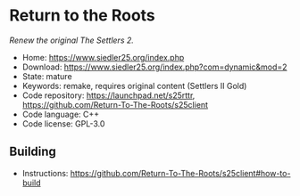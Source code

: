 # Return to the Roots

_Renew the original The Settlers 2._

- Home: https://www.siedler25.org/index.php
- Download: https://www.siedler25.org/index.php?com=dynamic&mod=2
- State: mature
- Keywords: remake, requires original content (Settlers II Gold)
- Code repository: https://launchpad.net/s25rttr, https://github.com/Return-To-The-Roots/s25client
- Code language: C++
- Code license: GPL-3.0

## Building

- Instructions: https://github.com/Return-To-The-Roots/s25client#how-to-build
